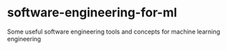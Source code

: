 # software-engineering-for-ml
Some useful software engineering tools and concepts for machine learning engineering
